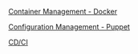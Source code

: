 [Container Management - Docker](./container/README.md)

[Configuration Management - Puppet](./puppet/README.md)

[CD/CI](./cdci/README.md)